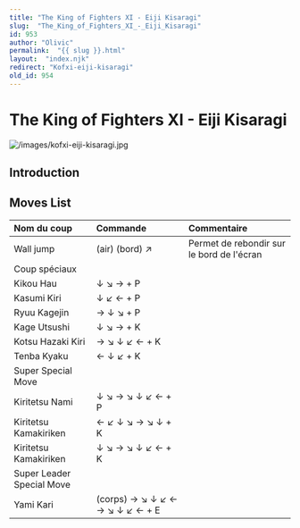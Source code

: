 ```yaml
---
title: "The King of Fighters XI - Eiji Kisaragi"
slug:  "The_King_of_Fighters_XI_-_Eiji_Kisaragi"
id: 953
author: "Olivic"
permalink:  "{{ slug }}.html"
layout:  "index.njk"
redirect: "Kofxi-eiji-kisaragi"
old_id: 954
---
```


# The King of Fighters XI - Eiji Kisaragi

![](/images/kofxi-eiji-kisaragi.jpg "/images/kofxi-eiji-kisaragi.jpg")

## Introduction

## Moves List

| Nom du coup               | Commande                        | Commentaire                               |
|:--------------------------|:--------------------------------|:------------------------------------------|
| Wall jump                 | (air) (bord) ↗                  | Permet de rebondir sur le bord de l'écran |
| Coup spéciaux             |                                 |                                           |
| Kikou Hau                 | ↓ ↘ → + P                       |                                           |
| Kasumi Kiri               | ↓ ↙ ← + P                       |                                           |
| Ryuu Kagejin              | → ↓ ↘ + P                       |                                           |
| Kage Utsushi              | ↓ ↘ → + K                       |                                           |
| Kotsu Hazaki Kiri         | → ↘ ↓ ↙ ← + K                   |                                           |
| Tenba Kyaku               | ← ↓ ↙ + K                       |                                           |
| Super Special Move        |                                 |                                           |
| Kiritetsu Nami            | ↓ ↘ → ↘ ↓ ↙ ← + P               |                                           |
| Kiritetsu Kamakiriken     | ← ↙ ↓ ↘ → ↘ ↓ + K               |                                           |
| Kiritetsu Kamakiriken     | ↓ ↘ → ↘ ↓ ↙ ← + K               |                                           |
| Super Leader Special Move |                                 |                                           |
| Yami Kari                 | (corps) → ↘ ↓ ↙ ← → ↘ ↓ ↙ ← + E |                                           |
